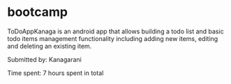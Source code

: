 # bootcamp
ToDoAppKanaga is an android app that allows building a todo list and basic todo items management functionality including 
adding new items, 
editing and 
deleting an existing item.

Submitted by: Kanagarani

Time spent: 7 hours spent in total
